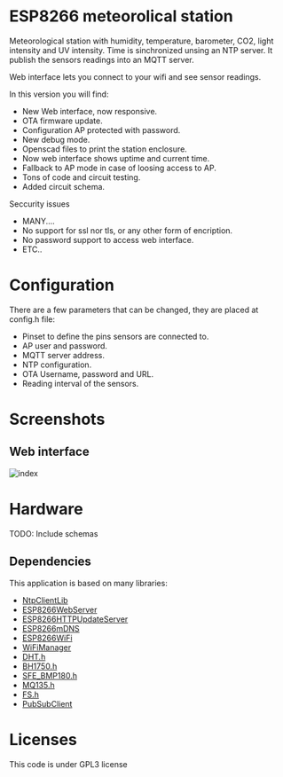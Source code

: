 # ESP8266 meteorolical station

Meteorological station with humidity, temperature, barometer, CO2, light intensity and UV intensity. Time is sinchronized unsing an NTP server. It publish the sensors readings into an MQTT server.

Web interface lets you connect to your wifi and see sensor readings.

In this version you will find:
- New Web interface, now responsive.
- OTA firmware update.
- Configuration AP protected with password.
- New debug mode.
- Openscad files to print the station enclosure.
- Now web interface shows uptime and current time.
- Fallback to AP mode in case of loosing access to AP.
- Tons of code and circuit testing.
- Added circuit schema.

Seccurity issues
- MANY....
- No support for ssl nor tls, or any other form of encription.
- No password support to access web interface.
- ETC..

# Configuration

There are a few parameters that can be changed, they are placed at config.h file:
 * Pinset to define the pins sensors are connected to.
 * AP user and password.
 * MQTT server address.
 * NTP configuration.
 * OTA Username, password and URL.
 * Reading interval of the sensors.

# Screenshots

## Web interface

![index](https://raw.githubusercontent.com/carlosmaug/meteoESP8622/master/screenshots/index.png)

# Hardware

TODO: Include schemas

## Dependencies

This application is based on many libraries:

- [NtpClientLib](https://github.com/arduino-libraries/NTPClient)
- [ESP8266WebServer](https://github.com/esp8266/Arduino/tree/master/libraries)
- [ESP8266HTTPUpdateServer](https://github.com/esp8266/Arduino/tree/master/libraries)
- [ESP8266mDNS](https://github.com/esp8266/Arduino/tree/master/libraries)
- [ESP8266WiFi](https://github.com/esp8266/Arduino/tree/master/libraries)
- [WiFiManager](https://github.com/tzapu/WiFiManager)
- [DHT.h](https://github.com/adafruit/DHT-sensor-library)
- [BH1750.h](https://github.com/claws/BH1750)
- [SFE_BMP180.h](https://github.com/LowPowerLab/SFE_BMP180)
- [MQ135.h](https://github.com/GeorgK/MQ135)
- [FS.h](https://github.com/esp8266/Arduino)
- [PubSubClient](https://github.com/knolleary/pubsubclient)


# Licenses

This code is under GPL3 license
